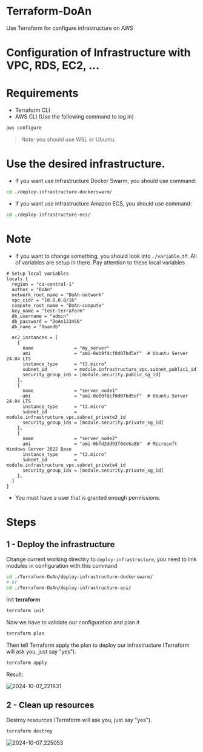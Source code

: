 # Terraform-DoAn
Use Terraform for configure infrastructure on AWS

# Configuration of Infrastructure with VPC, RDS, EC2, ...

# Requirements

- Terraform CLI
- AWS CLI (Use the following command to log in)

```bash
aws configure
```

> Note: you should use WSL or Ubuntu.

# Use the desired infrastructure.

- If you want use infrastructure Docker Swarm, you should use command:

```bash
cd ./deploy-infrastructure-dockerswarm/
```

- If you want use infrastructure Amazon ECS, you should use command:

```bash
cd ./deploy-infrastructure-ecs/
```

# Note

- If you want to change something, you should look into `./variable.tf`. All of variables are setup in there. Pay attention to these local variables

```hcl
# Setup local variables
locals {
  region = "ca-central-1"
  author = "DoAn"
  network_root_name = "DoAn-network"
  vpc_cidr = "10.0.0.0/16"
  compute_root_name = "DoAn-compute"
  key_name = "test-terraform"
  db_username = "admin"
  db_password = "DoAn123456"
  db_name = "Doandb"

  ec2_instances = [
    {
      name               = "my_server"
      ami                = "ami-0eb9fdcf0d07bd5ef"  # Ubuntu Server 24.04 LTS
      instance_type      = "t2.micro"
      subnet_id          = module.infrastructure_vpc.subnet_public1_id
      security_group_ids = [module.security.public_sg_id]
    },
    {
      name               = "server_node1"
      ami                = "ami-0eb9fdcf0d07bd5ef"  # Ubuntu Server 24.04 LTS
      instance_type      = "t2.micro"
      subnet_id          = module.infrastructure_vpc.subnet_private3_id
      security_group_ids = [module.security.private_sg_id]
    },
    {
      name               = "server_node2"
      ami                = "ami-0bfd2dd93f0dc6a8b"  # Microsoft Windows Server 2022 Base
      instance_type      = "t2.micro"
      subnet_id          = module.infrastructure_vpc.subnet_private4_id
      security_group_ids = [module.security.private_sg_id]
    },
  ]
}
```

- You must have a user that is granted enough permissions.

# Steps

## 1 - Deploy the infrastructure

Change current working directiry to `deploy-infrastructure`, you need to link modules in configuration with this command

```bash
cd ./Terraform-DoAn/deploy-infrastructure-dockerswarm/
# or
cd ./Terraform-DoAn/deploy-infrastructure-ecs/
```

Init **terraform**

```bash
terraform init
```

Now we have to validate our configuration and plan it

```bash
terraform plan
```

Then tell Terraform apply the plan to deploy our infrastructure (Terraform will ask you, just say "yes").

```bash
terraform apply
```

Result:

![2024-10-07_221831](https://github.com/user-attachments/assets/2bc86038-345b-4588-ae82-54abeed1471d)

## 2 - Clean up resources

Destroy resources (Terraform will ask you, just say "yes").

```bash
terraform destroy
```

![2024-10-07_225053](https://github.com/user-attachments/assets/4f3cef0e-5258-413b-88b8-c2ceba965a85)
